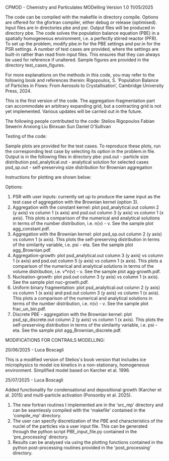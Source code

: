 CPMOD - Chemistry and Particulates MODelling
Version 1.0
11/05/2025

The code can be compiled with the makefile in directory compile. Options are offered for the gfortran compiler, either debug or release (optimised). Input files are in directories pbe and psr. Output files will be produced in directory pbe.
The code solves the population balance equation (PBE) in a spatially homogeneous environment, i.e. a perfectly stirred reactor (PFR).
To set up the problem, modify pbe.in for the PBE settings and psr.in for the PSR settings.
A number of test cases are provided, where the settings are built-in rather than read from input files. This ensures that they can always be used for reference if unaltered. Sample figures are provided in the directory test_cases_figures.

For more explanations on the methods in this code, you may refer to the following book and references therein:
Rigopoulos, S. ‘Population Balance of Particles in Flows: From Aerosols to Crystallisation’, Cambridge University Press, 2024.

This is the first version of the code.
The aggregation-fragmentation part can accommodate an arbitrary expanding grid, but a contracting grid is not yet implemented.
Various updates will be carried out in the future.

The following people contributed to the code:
Stelios Rigopoulos
Fabian Sewerin
Anxiong Liu
Binxuan Sun
Daniel O’Sullivan

Testing of the code:

Sample plots are provided for the test cases. To reproduce these plots, run the corresponding test case by selecting its option in the problem.in file. Output is in the following files in directory pbe:
psd.out - particle size distribution
psd_analytical.out - analytical solution for selected cases
psd_sp.out - self-preserving size distribution for Brownian aggregation

Instructions for plotting are shown below:

Options:
1. PSR with user inputs: currently set up to produce the same input as the test case of aggregation with the Brownian kernel (option 3).
2. Aggregation with the constant kernel: plot psd_analytical.out column 2 (y axis) vs column 1 (x axis) and psd.out column 3 (y axis) vs column 1 (x axis). This plots a comparison of the numerical and analytical solutions in terms of the number distribution, i.e. n(v) - v. See the sample plot agg_constant.pdf.
3. Aggregation with the Brownian kernel: plot psd_sp.out column 2 (y axis) vs column 1 (x axis). This plots the self-preserving distribution in terms of the similarity variable, i.e. psi - eta. See the sample plot agg_Brownian.pdf.
4. Aggregation-growth: plot psd_analytical.out column 3 (y axis) vs column 1 (x axis) and psd.out column 5 (y axis) vs column 1 (x axis). This plots a comparison of the numerical and analytical solutions in terms of the volume distribution, i.e. v*n(v) - v. See the sample plot agg-growth.pdf.
5. Nucleation-growth: plot psd.out column 3 (y axis) vs column 1 (x axis). See the sample plot nuc-growth.pdf.
6. Uniform binary fragmentation: plot psd_analytical.out column 2 (y axis) vs column 1 (x axis) and psd.out column 3 (y axis) vs column 1 (x axis). This plots a comparison of the numerical and analytical solutions in terms of the number distribution, i.e. n(v) - v. See the sample plot frac_un_bin.pdf.
7. Discrete PBE - aggregation with the Brownian kernel: plot psd_sp_discrete.out column 2 (y axis) vs column 1 (x axis). This plots the self-preserving distribution in terms of the similarity variable, i.e. psi - eta. See the sample plot agg_Brownian_discrete.pdf.

MODIFICATIONS FOR CONTRAILS MODELLING:

20/06/2025 - Luca Boscagli

This is a modified version of Stelios's book version that includes ice microphysics to model ice kinetics in a non-stationary, homogeneous environment. Simplified model based on Karcher et al. 1996.


25/07/2025 - Luca Boscagli

Added functionality for condensational and depositional growth (Karcher et al. 2015) and multi-particle activation (Ponsonby et al. 2025). 

1. The new fortran routines I implemented are in the 'src_mp' directory and can be seamlessly compiled with the 'makefile' contained in the 'compile_mp' directory. 
2. The user can specify discretization of the PBE and characteristics of the nuclei of the particles via a user input file. This can be generated through the python script PBE_input_file.py contained in the 'pre_processing' directory. 
3. Results can be analysed via using the plotting functions contained in the python post-processing routines provided in the 'post_processing' directory.
